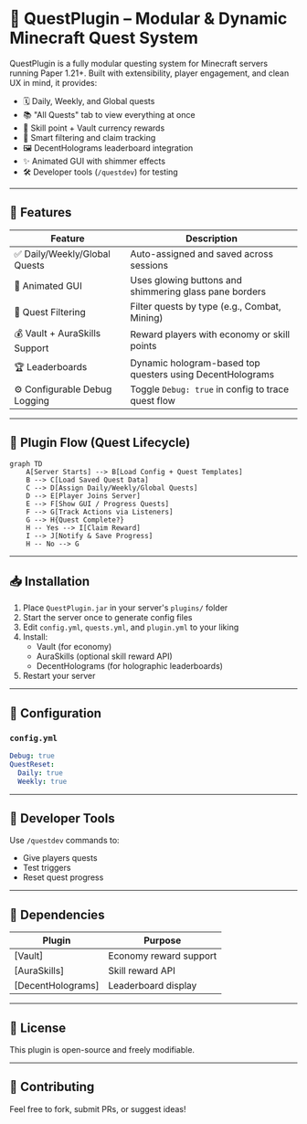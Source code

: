 # 🎯 QuestPlugin – Modular & Dynamic Minecraft Quest System

QuestPlugin is a fully modular questing system for Minecraft servers running Paper 1.21+. Built with extensibility, player engagement, and clean UX in mind, it provides:

- 🗓️ Daily, Weekly, and Global quests
- 📚 "All Quests" tab to view everything at once
- 🎁 Skill point + Vault currency rewards
- 🧠 Smart filtering and claim tracking
- 🖼️ DecentHolograms leaderboard integration
- ✨ Animated GUI with shimmer effects
- 🛠️ Developer tools (`/questdev`) for testing

---

## 🔧 Features

| Feature                         | Description                                                       |
|---------------------------------|-------------------------------------------------------------------|
| ✅ Daily/Weekly/Global Quests   | Auto-assigned and saved across sessions                          |
| 🎨 Animated GUI                | Uses glowing buttons and shimmering glass pane borders           |
| 🧠 Quest Filtering             | Filter quests by type (e.g., Combat, Mining)                      |
| 💰 Vault + AuraSkills Support | Reward players with economy or skill points                       |
| 🏆 Leaderboards                | Dynamic hologram-based top questers using DecentHolograms         |
| ⚙️ Configurable Debug Logging | Toggle `Debug: true` in config to trace quest flow                |

---

## 🧭 Plugin Flow (Quest Lifecycle)

```mermaid
graph TD
    A[Server Starts] --> B[Load Config + Quest Templates]
    B --> C[Load Saved Quest Data]
    C --> D[Assign Daily/Weekly/Global Quests]
    D --> E[Player Joins Server]
    E --> F[Show GUI / Progress Quests]
    F --> G[Track Actions via Listeners]
    G --> H{Quest Complete?}
    H -- Yes --> I[Claim Reward]
    I --> J[Notify & Save Progress]
    H -- No --> G
```

---

## 📥 Installation

1. Place `QuestPlugin.jar` in your server's `plugins/` folder
2. Start the server once to generate config files
3. Edit `config.yml`, `quests.yml`, and `plugin.yml` to your liking
4. Install:
   - Vault (for economy)
   - AuraSkills (optional skill reward API)
   - DecentHolograms (for holographic leaderboards)
5. Restart your server

---

## 🔧 Configuration

### `config.yml`

```yaml
Debug: true
QuestReset:
  Daily: true
  Weekly: true
```

---

## 🧪 Developer Tools

Use `/questdev` commands to:
- Give players quests
- Test triggers
- Reset quest progress

---

## 🔗 Dependencies

| Plugin            | Purpose               |
|-------------------|------------------------|
| [Vault]           | Economy reward support |
| [AuraSkills]      | Skill reward API       |
| [DecentHolograms] | Leaderboard display    |

---

## 📜 License

This plugin is open-source and freely modifiable.

---

## 🙌 Contributing

Feel free to fork, submit PRs, or suggest ideas!
